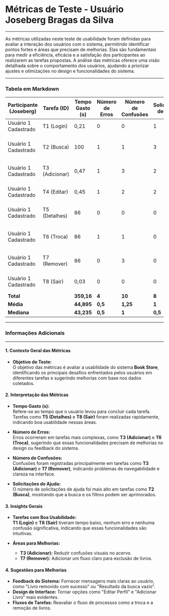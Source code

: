 # **Métricas de Teste - Usuário Joseberg Bragas da Silva**  

---  

As métricas utilizadas neste teste de usabilidade foram definidas para avaliar a interação dos usuários com o sistema, permitindo identificar pontos fortes e áreas que precisam de melhorias. Elas são fundamentais para medir a eficiência, eficácia e a satisfação dos participantes ao realizarem as tarefas propostas. A análise das métricas oferece uma visão detalhada sobre o comportamento dos usuários, ajudando a priorizar ajustes e otimizações no design e funcionalidades do sistema.

---  

### **Tabela em Markdown**

| **Participante (Joseberg)** | **Tarefa (ID)**  | **Tempo Gasto (s)** | **Número de Erros** | **Número de Confusões** | **Solicitações de Ajuda** | **Comentários/Observações**                                                                 |
|-----------------------------|------------------|---------------------|---------------------|-------------------------|--------------------------|--------------------------------------------------------------------------------------------|
| Usuário 1 Cadastrado                  | T1 (Login)       | 0,21               | 0                   | 0                       | 1                        | Nenhuma dificuldade observada.                                                             |
| Usuário 1 Cadastrado       | T2 (Busca)       | 100                | 1                   | 1                       | 3                        | O sistema não deixou claro o motivo pelo qual não retornou o resultado esperado.           |
| Usuário 1 Cadastrado       | T3 (Adicionar)   | 0,47               | 1                   | 3                       | 2                        | O usuário teve dificuldades para compreender o acervo de livros no sistema.               |
| Usuário 1 Cadastrado       | T4 (Editar)      | 0,45               | 1                   | 2                       | 2                        | Encontrou dificuldades para localizar a opção de edição no perfil.                         |
| Usuário 1 Cadastrado       | T5 (Detalhes)    | 86                 | 0                   | 0                       | 0                        | O usuário navegou e identificou a tarefa facilmente.                                       |
| Usuário 1 Cadastrado       | T6 (Troca)       | 86                 | 1                   | 1                       | 0                        | O usuário não compreendeu o funcionamento do processo de troca.                            |
| Usuário 1 Cadastrado       | T7 (Remover)     | 86                 | 0                   | 3                       | 0                        | O usuário não conseguiu compreender como remover livros.                                   |
| Usuário 1 Cadastrado       | T8 (Sair)        | 0,03               | 0                   | 0                       | 0                        | O botão "Sair" foi localizado sem dificuldades.                                            |
| **Total**                  |                  | **359,16**         | **4**               | **10**                  | **8**                    |                                                                                            |
| **Média**                  |                  | **44,895**         | **0,5**             | **1,25**                | **1**                    |                                                                                            |
| **Mediana**                |                  | **43,235**         | **0,5**             | **1**                   | **0,5**                  |                                                                                            |


---

### **Informações Adicionais**
---
#### **1. Contexto Geral das Métricas**
- **Objetivo do Teste:**  
  O objetivo das métricas é avaliar a usabilidade do sistema **Book Store**, identificando os principais desafios enfrentados pelos usuários em diferentes tarefas e sugerindo melhorias com base nos dados coletados.

#### **2. Interpretação das Métricas**
- **Tempo Gasto (s):**  
  Refere-se ao tempo que o usuário levou para concluir cada tarefa. Tarefas como **T5 (Detalhes)** e **T8 (Sair)** foram realizadas rapidamente, indicando boa usabilidade nessas áreas.
  
- **Número de Erros:**  
  Erros ocorreram em tarefas mais complexas, como **T3 (Adicionar)** e **T6 (Troca)**, sugerindo que essas funcionalidades precisam de melhorias no design ou feedback do sistema.

- **Número de Confusões:**  
  Confusões foram registradas principalmente em tarefas como **T3 (Adicionar)** e **T7 (Remover)**, indicando problemas de navegabilidade e clareza na interface.

- **Solicitações de Ajuda:**  
  O número de solicitações de ajuda foi mais alto em tarefas como **T2 (Busca)**, mostrando que a busca e os filtros podem ser aprimorados.

#### **3. Insights Gerais**
- **Tarefas com Boa Usabilidade:**  
  **T1 (Login)** e **T8 (Sair)** tiveram tempo baixo, nenhum erro e nenhuma confusão significativa, indicando que essas funcionalidades são intuitivas.

- **Áreas para Melhorias:**  
  - **T3 (Adicionar):** Reduzir confusões visuais no acervo.
  - **T7 (Remover):** Adicionar um fluxo claro para exclusão de livros.

#### **4. Sugestões para Melhorias**
- **Feedback do Sistema:** Fornecer mensagens mais claras ao usuário, como "Livro removido com sucesso" ou "Resultado da busca vazio".
- **Design de Interface:** Tornar opções como "Editar Perfil" e "Adicionar Livro" mais evidentes.
- **Fluxos de Tarefas:** Reavaliar o fluxo de processos como a troca e a remoção de livros.
